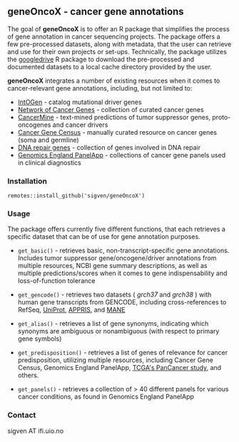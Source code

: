 ## geneOncoX - cancer gene annotations

The goal of **geneOncoX** is to offer an R package that simplifies the process of gene annotation in cancer sequencing projects. The package offers a few pre-processed datasets, along with metadata, that the user can retrieve and use for their own projects or set-ups. Technically, the package utilizes the [googledrive](https://googledrive.tidyverse.org/) R package to download the pre-processed and documented datasets to a local cache directory provided by the user.

**geneOncoX** integrates a number of existing resources when it comes to cancer-relevant gene annotations, including, but not limited to:

-   [IntOGen](https://www.intogen.org/download) - catalog mutational driver genes
-   [Network of Cancer Genes](http://ncg.kcl.ac.uk/) - collection of curated cancer genes
-   [CancerMine](http://bionlp.bcgsc.ca/cancermine/) - text-mined predictions of tumor suppressor genes, proto-oncogenes and cancer drivers
-   [Cancer Gene Census](https://cancer.sanger.ac.uk/census) - manually curated resource on cancer genes (soma and germline)
-   [DNA repair genes](https://www.mdanderson.org/documents/Labs/Wood-Laboratory/human-dna-repair-genes.html) - collection of genes involved in DNA repair
-   [Genomics England PanelApp](https://panelapp.genomicsengland.co.uk/) - collections of cancer gene panels used in clinical diagnostics

### Installation

`remotes::install_github('sigven/geneOncoX')`

### Usage

The package offers currently five different functions, that each retrieves a specific dataset that can be of use for gene annotation purposes.

-   `get_basic()` - retrieves basic, non-transcript-specific gene annotations. Includes tumor suppressor gene/oncogene/driver annotations from multiple resources, NCBI gene summary descriptions, as well as multiple predictions/scores when it comes to gene indispensability and loss-of-function tolerance

-   `get_gencode()` - retrieves two datasets ( *grch37* and *grch38* ) with human gene transcripts from GENCODE, including cross-references to RefSeq, [UniProt](https://www.uniprot.org), [APPRIS](https://appris.bioinfo.cnio.es/#/), and [MANE](https://www.ncbi.nlm.nih.gov/refseq/MANE/)

-   `get_alias()` - retrieves a list of gene synonyms, indicating which synonyms are ambiguous or nonambiguous (with respect to primary gene symbols)

-   `get_predisposition()` - retrieves a list of genes of relevance for cancer predisposition, utilizing multiple resources, including Cancer Gene Census, Genomics England PanelApp, [TCGA's PanCancer study](https://pubmed.ncbi.nlm.nih.gov/29625052/), and others.

-   `get_panels()` - retrieves a collection of > 40 different panels for various
cancer conditions, as found in Genomics England PanelApp

### Contact

sigven AT ifi.uio.no
